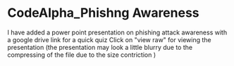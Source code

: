 # CodeAlpha_Phishng Awareness
I have added a power point presentation on phishing attack awareness with a google drive link for a quick quiz 
Click on "view raw" for viewing the presentation
(the presentation may look a little blurry due to the compressing of the file due to the size contriction )

